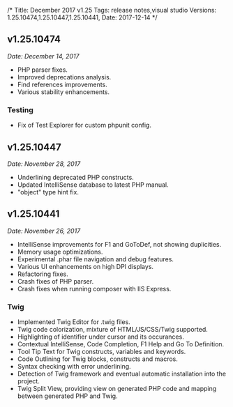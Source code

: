 /*
Title: December 2017 v1.25
Tags: release notes,visual studio
Versions: 1.25.10474,1.25.10447,1.25.10441,
Date: 2017-12-14
*/

## v1.25.10474
*Date: December 14, 2017*

- PHP parser fixes.
- Improved deprecations analysis.
- Find references improvements.
- Various stability enhancements.

### Testing

- Fix of Test Explorer for custom phpunit config.

## v1.25.10447
*Date: November 28, 2017*

- Underlining deprecated PHP constructs.
- Updated IntelliSense database to latest PHP manual.
- "object" type hint fix.

## v1.25.10441
*Date: November 26, 2017*

- IntelliSense improvements for F1 and GoToDef, not showing duplicities.
- Memory usage optimizations.
- Experimental .phar file navigation and debug features.
- Various UI enhancements on high DPI displays.
- Refactoring fixes.
- Crash fixes of PHP parser.
- Crash fixes when running composer with IIS Express.

### Twig

- Implemented Twig Editor for .twig files.
- Twig code colorization, mixture of HTML/JS/CSS/Twig supported.
- Highlighting of identifier under cursor and its occurances.
- Contextual IntelliSense, Code Completion, F1 Help and Go To Definition.
- Tool Tip Text for Twig constructs, variables and keywords.
- Code Outlining for Twig blocks, constructs and macros.
- Syntax checking with error underlining.
- Detection of Twig framework and eventual automatic installation into the project.
- Twig Split View, providing view on generated PHP code and mapping between generated PHP and Twig.

